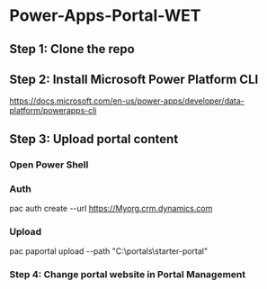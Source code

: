 # Power-Apps-Portal-WET

## Step 1: Clone the repo
## Step 2: Install Microsoft Power Platform CLI
https://docs.microsoft.com/en-us/power-apps/developer/data-platform/powerapps-cli
## Step 3: Upload portal content
### Open Power Shell
### Auth
pac auth create --url https://Myorg.crm.dynamics.com
### Upload
pac paportal upload --path "C:\portals\starter-portal"
### Step 4: Change portal website in Portal Management
